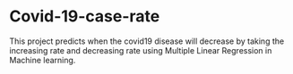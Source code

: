 # Covid-19-case-rate
This project predicts when the covid19 disease will decrease by taking the increasing rate and decreasing rate using Multiple Linear Regression in Machine learning.
